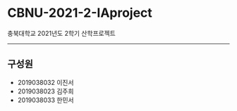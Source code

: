 # CBNU-2021-2-IAproject
충북대학교 2021년도 2학기 산학프로젝트
___
## 구성원
* 2019038032 이진서
* 2019038023 김주희
* 2019038033 한민서
